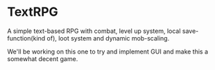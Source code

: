 # TextRPG
A simple text-based RPG with combat, level up system, local save-function(kind of), loot system and dynamic mob-scaling.

We'll be working on this one to try and implement GUI and make this a somewhat decent game.
